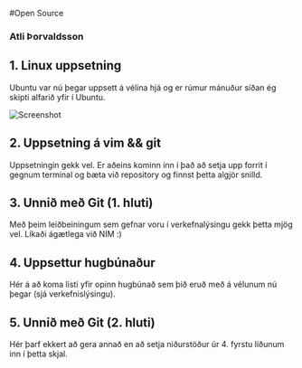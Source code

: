 #Open Source

### Atli Þorvaldsson

## 1. Linux uppsetning

Ubuntu var nú þegar uppsett á vélina hjá og er rúmur mánuður síðan ég skipti alfarið yfir í Ubuntu.

![Screenshot](http://s23.postimg.org/doqpq853f/Screen.png)


## 2. Uppsetning á vim && git

Uppsetningin gekk vel. Er aðeins kominn inn í það að setja upp forrit í gegnum terminal og bæta við repository
og finnst þetta algjör snilld.

## 3. Unnið með Git (1. hluti)

Með þeim leiðbeiningum sem gefnar voru í verkefnalýsingu gekk þetta mjög vel. Líkaði ágætlega við NIM :)

## 4. Uppsettur hugbúnaður

Hér á að koma listi yfir opinn hugbúnað sem þið eruð með á vélunum nú þegar (sjá verkefnislýsingu).

## 5. Unnið með Git (2. hluti)

Hér þarf ekkert að gera annað en að setja niðurstöður úr 4. fyrstu liðunum inn í þetta skjal.
